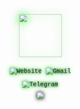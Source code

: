 <div id="header" style="background-image: url('https://i.ibb.co/h2xmNH2/cyberpunk-city.jpg'); background-size: cover; padding: 20px; color: #00ff00; font-family: 'Courier New', monospace; text-shadow: 0 0 10px #000; display: flex; flex-direction: column; align-items: center; position: relative; overflow: hidden;">
  <div style="position: absolute; top: 0; left: 0; width: 100%; height: 100%; background: url('https://i.ibb.co/h2xmNH2/cyberpunk-city.jpg'); background-size: cover; animation: glitch 3s infinite; opacity: 0.8;"></div>
  <div style="position: absolute; top: 0; left: 0; width: 100%; height: 100%; background: url('https://i.ibb.co/h2xmNH2/cyberpunk-city.jpg'); background-size: cover; animation: glitch 3s infinite; animation-delay: 1s; opacity: 0.8;"></div>
  <img src="https://i.ibb.co/sgcWGY7/cyberhell.png" width="100" style="filter: drop-shadow(0 0 10px #00ff00); margin-bottom: 20px; position: relative; z-index: 1;"/>
  <div id="badges" style="display: flex; justify-content: center; align-items: center; flex-wrap: wrap; margin-bottom: 10px; position: relative; z-index: 1;">
    <a href="https://cyberhell.pages.dev" style="text-decoration: none; margin: 5px;">
      <img src="https://img.shields.io/badge/Website-white?logo=firefox&style=for-the-badge" alt="Website" style="filter: drop-shadow(0 0 5px #00ff00);"/>
    </a>
    <a href="mailto:cyberhell@tutanota.com" style="text-decoration: none; margin: 5px;">
      <img src="https://img.shields.io/badge/Email-white?logo=gmail&style=for-the-badge" alt="Gmail" style="filter: drop-shadow(0 0 5px #00ff00);"/>
    </a>
  </div>
  <a href="https://t.me/cyberhellcommunity" style="text-decoration: none; margin-bottom: 10px; position: relative; z-index: 1;">
    <img src="https://img.shields.io/badge/Telegram%20Community-white?logo=telegram&style=for-the-badge" alt="Telegram" style="filter: drop-shadow(0 0 5px #00ff00);"/>
  </a>
  <div style="margin-bottom: 20px; position: relative; z-index: 1;">
    <img src="https://komarev.com/ghpvc/?username=cyberhellcommunity&style=flat-square&color=00ff00" style="filter: drop-shadow(0 0 5px #000);"/>
  </div>
</div>

